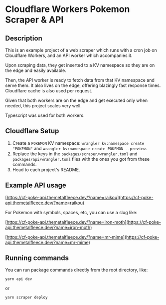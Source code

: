 # Cloudflare Workers Pokemon Scraper & API

## Description
This is an example project of a web scraper which runs with a cron job on Cloudflare Workers, and an API worker which accompanies it.

Upon scraping data, they get inserted to a KV namespace so they are on the edge and easily available.

Then, the API worker is ready to fetch data from that KV namespace and serve them. It also lives on the edge, offering blazingly fast response times. Cloudflare cache is also used per request.

Given that both workers are on the edge and get executed only when needed, this project scales very well.

Typescript was used for both workers.

## Cloudflare Setup

1. Create a `POKEMON` KV namespace: `wrangler kv:namespace create "POKEMON"` and `wrangler kv:namespace create POKEMON --preview`.
2. Replace the keys in the `packages/scraper/wrangler.toml` and `packages/api/wrangler.toml` files with the ones you got from these commands.
3. Head to each project's README.

## Example API usage

[https://cf-poke-api.themetalfleece.dev/?name=raikou](https://cf-poke-api.themetalfleece.dev/?name=raikou)

For Pokemon with symbols, spaces, etc, you can use a slug like:

[https://cf-poke-api.themetalfleece.dev/?name=iron-moth](https://cf-poke-api.themetalfleece.dev/?name=iron-moth)

[https://cf-poke-api.themetalfleece.dev/?name=mr-mime](https://cf-poke-api.themetalfleece.dev/?name=mr-mime)

## Running commands

You can run package commands directly from the root directory, like:
```
yarn api dev
```
or
```
yarn scraper deploy
```
